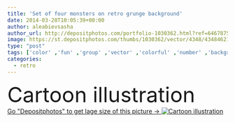 ```yaml
---
title: 'Set of four monsters on retro grunge background'
date: 2014-03-28T10:05:39+00:00
author: aleabievsasha
author_url: http://depositphotos.com/portfolio-1030362.html?ref=64678756
image: https://st.depositphotos.com/thumbs/1030362/vector/4348/43484621/api_thumb_450.jpg?forcejpeg=true
type: "post"
tags: ['color' ,'fun' ,'group' ,'vector' ,'colorful' ,'number' ,'backgrounds' ,'illustration' ,'design' ,'set' ,'small' ,'isolated' ,'person' ,'art' ,'cheerful' ,'cute' ,'black' ,'silhouette' ,'style' ,'grunge' ,'old' ,'retro' ,'cartoon' ,'eyes' ,'pretty' ,'bizarre' ,'robot' ,'characters' ,'humor' ,'bacterium' ,'horror' ,'halloween' ,'four' ,'monster' ,'kind' ,'alien' ,'devil' ,'demon' ,'ghost' ,'angel' ,'caricature' ]
categories: 
  - retro
---
```

<div aling="center">
            <font size="60"> Cartoon illustration</font>   
</div>
<div>
    <a href='https://depositphotos.com/43484621/stock-illustration-set-of-four-monsters-on.html?ref=64678756' target=_blank > Go "Depositphotos" to get lage size of this picture ->
        <img href='https://depositphotos.com/43484621/stock-illustration-set-of-four-monsters-on.html?ref=64678756' src='https://st.depositphotos.com/1030362/4348/v/950/depositphotos_43484621-stock-illustration-set-of-four-monsters-on.jpg?forcejpeg=true' alt='Cartoon illustration' >
    </a>
</div>
